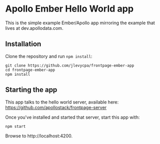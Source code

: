 # Apollo Ember Hello World app

This is the simple example Ember/Apollo app mirroring the example that lives at dev.apollodata.com.

## Installation

Clone the repository and run `npm install`:

```
git clone https://github.com/jlevycpa/frontpage-ember-app
cd frontpage-ember-app
npm install
```


## Starting the app

This app talks to the hello world server, available here: https://github.com/apollostack/frontpage-server

Once you've installed and started that server, start this app with:

```
npm start
```

Browse to http://localhost:4200.
